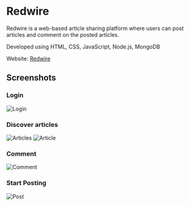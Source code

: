 # Redwire 

Redwire is a web-based article sharing platform where users can post articles and comment on the posted articles.

Developed using HTML, CSS, JavaScript, Node.js, MongoDB


Website: [Redwire](https://murmuring-wildwood-21660.herokuapp.com/login)

## Screenshots

### Login

![Login](https://github.com/itslastonenikhil/redwire.io/blob/master/screenshots/Screenshot%20from%202021-08-25%2012-43-25.png)

### Discover articles

![Articles](https://github.com/itslastonenikhil/redwire.io/blob/master/screenshots/Screenshot%20from%202021-08-25%2012-42-14.png)
![Article](https://github.com/itslastonenikhil/redwire.io/blob/master/screenshots/Screenshot%20from%202021-08-25%2012-42-22.png)

### Comment

![Comment](https://github.com/itslastonenikhil/redwire.io/blob/master/screenshots/Screenshot%20from%202021-08-25%2012-42-28.png)

### Start Posting

![Post](https://github.com/itslastonenikhil/redwire.io/blob/master/screenshots/Screenshot%20from%202021-08-25%2012-42-39.png)




